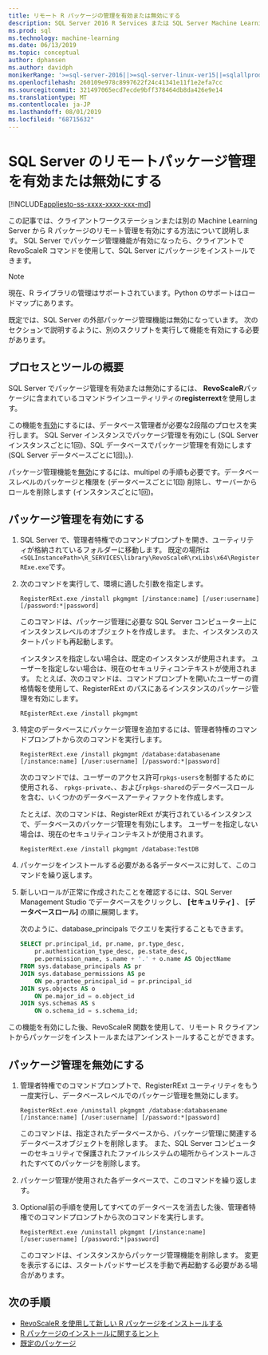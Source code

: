 ```yaml
---
title: リモート R パッケージの管理を有効または無効にする
description: SQL Server 2016 R Services または SQL Server Machine Learning Services (データベース内) でのリモート R パッケージ管理を有効にする
ms.prod: sql
ms.technology: machine-learning
ms.date: 06/13/2019
ms.topic: conceptual
author: dphansen
ms.author: davidph
monikerRange: '>=sql-server-2016||>=sql-server-linux-ver15||=sqlallproducts-allversions'
ms.openlocfilehash: 260109e978c8997622f24c41341e11f1e2efa7cc
ms.sourcegitcommit: 321497065ecd7ecde9bff378464db8da426e9e14
ms.translationtype: MT
ms.contentlocale: ja-JP
ms.lasthandoff: 08/01/2019
ms.locfileid: "68715632"
---
```

# <a name="enable-or-disable-remote-package-management-for-sql-server"></a>SQL Server のリモートパッケージ管理を有効または無効にする
[!INCLUDE[appliesto-ss-xxxx-xxxx-xxx-md](../../includes/appliesto-ss-xxxx-xxxx-xxx-md.md)]

この記事では、クライアントワークステーションまたは別の Machine Learning Server から R パッケージのリモート管理を有効にする方法について説明します。 SQL Server でパッケージ管理機能が有効になったら、クライアントで RevoScaleR コマンドを使用して、SQL Server にパッケージをインストールできます。

> [!NOTE]
> 現在、R ライブラリの管理はサポートされています。Python のサポートはロードマップにあります。

既定では、SQL Server の外部パッケージ管理機能は無効になっています。 次のセクションで説明するように、別のスクリプトを実行して機能を有効にする必要があります。

## <a name="overview-of-process-and-tools"></a>プロセスとツールの概要

SQL Server でパッケージ管理を有効または無効にするには、 **RevoScaleR**パッケージに含まれているコマンドラインユーティリティの**registerrext**を使用します。

この機能を[有効](#bkmk_enable)にするには、データベース管理者が必要な2段階のプロセスを実行します。 SQL Server インスタンスでパッケージ管理を有効にし (SQL Server インスタンスごとに1回)、SQL データベースでパッケージ管理を有効にします (SQL Server データベースごとに1回)。).

パッケージ管理機能を[無効](#bkmk_disable)にするには、multipel の手順も必要です。データベースレベルのパッケージと権限を (データベースごとに1回) 削除し、サーバーからロールを削除します (インスタンスごとに1回)。

## <a name="bkmk_enable"></a>パッケージ管理を有効にする

1. SQL Server で、管理者特権でのコマンドプロンプトを開き、ユーティリティが格納されているフォルダーに移動します。 既定の場所は`<SQLInstancePath>\R_SERVICES\library\RevoScaleR\rxLibs\x64\RegisterRExe.exe`です。

2. 次のコマンドを実行して、環境に適した引数を指定します。

    `RegisterRExt.exe /install pkgmgmt [/instance:name] [/user:username] [/password:*|password]`

    このコマンドは、パッケージ管理に必要な SQL Server コンピューター上にインスタンスレベルのオブジェクトを作成します。 また、インスタンスのスタートパッドも再起動します。

    インスタンスを指定しない場合は、既定のインスタンスが使用されます。 ユーザーを指定しない場合は、現在のセキュリティコンテキストが使用されます。 たとえば、次のコマンドは、コマンドプロンプトを開いたユーザーの資格情報を使用して、RegisterRExt のパスにあるインスタンスのパッケージ管理を有効にします。

    `REgisterRExt.exe /install pkgmgmt`

3. 特定のデータベースにパッケージ管理を追加するには、管理者特権のコマンドプロンプトから次のコマンドを実行します。

    `RegisterRExt.exe /install pkgmgmt /database:databasename [/instance:name] [/user:username] [/password:*|password]`
   
    次のコマンドでは、ユーザーのアクセス許可`rpkgs-users`を制御するために使用される、 `rpkgs-private`、、および`rpkgs-shared`のデータベースロールを含む、いくつかのデータベースアーティファクトを作成します。

    たとえば、次のコマンドは、RegisterRExt が実行されているインスタンスで、データベースのパッケージ管理を有効にします。 ユーザーを指定しない場合は、現在のセキュリティコンテキストが使用されます。

    `RegisterRExt.exe /install pkgmgmt /database:TestDB`

4. パッケージをインストールする必要がある各データベースに対して、このコマンドを繰り返します。

5. 新しいロールが正常に作成されたことを確認するには、SQL Server Management Studio でデータベースをクリックし、 **[セキュリティ]** 、 **[データベースロール]** の順に展開します。

    次のように、database_principals でクエリを実行することもできます。

    ```sql
    SELECT pr.principal_id, pr.name, pr.type_desc,   
        pr.authentication_type_desc, pe.state_desc,   
        pe.permission_name, s.name + '.' + o.name AS ObjectName  
    FROM sys.database_principals AS pr  
    JOIN sys.database_permissions AS pe  
        ON pe.grantee_principal_id = pr.principal_id  
    JOIN sys.objects AS o  
        ON pe.major_id = o.object_id  
    JOIN sys.schemas AS s  
        ON o.schema_id = s.schema_id;
    ```

この機能を有効にした後、RevoScaleR 関数を使用して、リモート R クライアントからパッケージをインストールまたはアンインストールすることができます。

## <a name="bkmk_disable"></a>パッケージ管理を無効にする

1. 管理者特権でのコマンドプロンプトで、RegisterRExt ユーティリティをもう一度実行し、データベースレベルでのパッケージ管理を無効にします。

    `RegisterRExt.exe /uninstall pkgmgmt /database:databasename [/instance:name] [/user:username] [/password:*|password]`

    このコマンドは、指定されたデータベースから、パッケージ管理に関連するデータベースオブジェクトを削除します。 また、SQL Server コンピューターのセキュリティで保護されたファイルシステムの場所からインストールされたすべてのパッケージを削除します。

2. パッケージ管理が使用された各データベースで、このコマンドを繰り返します。

3.  Optional前の手順を使用してすべてのデータベースを消去した後、管理者特権でのコマンドプロンプトから次のコマンドを実行します。

    `RegisterRExt.exe /uninstall pkgmgmt [/instance:name] [/user:username] [/password:*|password]`

    このコマンドは、インスタンスからパッケージ管理機能を削除します。 変更を表示するには、スタートパッドサービスを手動で再起動する必要がある場合があります。

## <a name="next-steps"></a>次の手順

+ [RevoScaleR を使用して新しい R パッケージをインストールする](use-revoscaler-to-manage-r-packages.md)
+ [R パッケージのインストールに関するヒント](packages-installed-in-user-libraries.md)
+ [既定のパッケージ](../package-management/default-packages.md)
